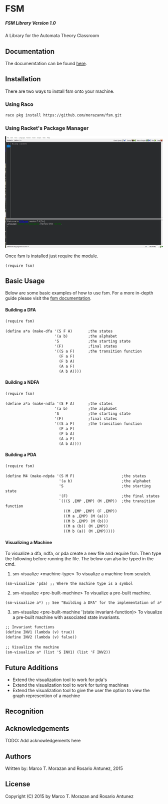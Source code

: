 # FSM
##### FSM Library Version 1.0
A Library for the Automata Theory Classroom


## Documentation
The documemtation can be found  [here](https://htmlpreview.github.io/?https://github.com/morazanm/fsm/blob/master/doc/fsm/index.html).


## Installation
There are two ways to install fsm onto your machine.

### Using Raco

```bash
raco pkg install https://github.com/morazanm/fsm.git
```

### Using Racket's Package Manager
![Racket Package Manager Install](install.gif)


Once fsm is installed just require the module. 
```racket
(require fsm)
```



## Basic Usage
Below are some basic examples of how to use fsm. For a more in-depth guide please visit the [fsm documentation](https://htmlpreview.github.io/?https://github.com/morazanm/fsm/blob/master/doc/fsm/index.html).

#### Building a DFA
```racket
(require fsm)

(define a*a (make-dfa '(S F A)       ;the states
                      '(a b)         ;the alphabet
                      'S             ;the starting state
                      '(F)           ;final states
                      '((S a F)      ;the transition function
                        (F a F)
                        (F b A)
                        (A a F)
                        (A b A))))
```

#### Building a NDFA
```racket
(require fsm)

(define a*a (make-ndfa '(S F A)      ;the states
                      '(a b)         ;the alphabet
                      'S             ;the starting state
                      '(F)           ;final states
                      '((S a F)      ;the transition function
                        (F a F)
                        (F b A)
                        (A a F)
                        (A b A))))
```
#### Building a PDA
```racket
(require fsm)

(define M4 (make-ndpda '(S M F)                     ;the states
                        '(a b)                      ;the alphabet
                        'S                          ;the starting state
                        '(F)                        ;the final states
                        `(((S ,EMP ,EMP) (M ,EMP))  ;the transition function
                          ((M ,EMP ,EMP) (F ,EMP))
                          ((M a ,EMP) (M (a)))
                          ((M b ,EMP) (M (b)))
                          ((M a (b)) (M ,EMP))
                          ((M b (a)) (M ,EMP)))))
```


#### Visualizing a Machine 
To visualize a dfa, ndfa, or pda create a new file and require fsm. Then type the following before running the file. The below can also be typed in the cmd.

1) sm-visualize &lt;machine-type&gt; To visualize a machine from scratch.
```racket
(sm-visualize 'pda) ;; Where the machine type is a symbol
```

2) sm-visualize &lt;pre-built-machine&gt; To visualize a pre-built machine.
```racket
(sm-visualize a*) ;; See "Building a DFA" for the implementation of a*
```

3) sm-visualize &lt;pre-built-machine '(state invariant-function)&gt; To visualize a pre-built machine with associated state invariants.
```racket
;; Invariant functions
(define INV1 (lambda (v) true))
(define INV2 (lambda (v) false))

;; Visualize the machine 
(sm-visualize a* (list 'S INV1) (list 'F INV2))
```

## Future Additions
- Extend the visualization tool to work for pda's
- Extend the visualization tool to work for turing machines
- Extend the visualization tool to give the user the option to view the graph represention of a machine

## Recognition

## Acknowledgements
TODO: Add acknowledgements here

## Authors
Written by: Marco T. Morazan and Rosario Antunez, 2015

## License
Copyright (C) 2015 by Marco T. Morazan and Rosario Antunez
